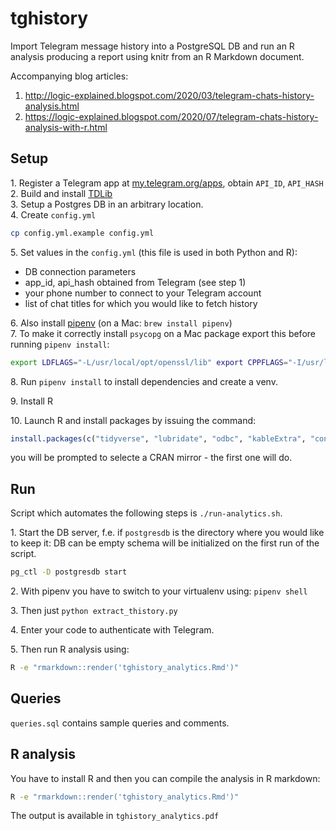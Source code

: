 # tghistory

Import Telegram message history into a PostgreSQL DB and run an R analysis producing a report using knitr from an R Markdown document.

Accompanying blog articles: 
1. http://logic-explained.blogspot.com/2020/03/telegram-chats-history-analysis.html
2. https://logic-explained.blogspot.com/2020/07/telegram-chats-history-analysis-with-r.html

## Setup 

1\. Register a Telegram app at [my.telegram.org/apps](https://my.telegram.org/apps), obtain `API_ID`, `API_HASH`  
2\. Build and install [TDLib](https://github.com/tdlib/td#building)  
3\. Setup a Postgres DB in an arbitrary location.    
4\. Create `config.yml` 
```sh
cp config.yml.example config.yml
```
5\. Set values in the `config.yml` (this file is used in both Python and R):
 - DB connection parameters 
 - app_id, api_hash obtained from Telegram (see step 1)
 - your phone number to connect to your Telegram account
 - list of chat titles for which you would like to fetch history 

6\. Also install [pipenv](https://github.com/pypa/pipenv) (on a Mac: `brew install pipenv`)  
7\. To make it correctly install `psycopg` on a Mac package export this before running `pipenv install`:
```sh
export LDFLAGS="-L/usr/local/opt/openssl/lib" export CPPFLAGS="-I/usr/local/opt/openssl/include"
```
8\. Run `pipenv install` to install dependencies and create a venv.

9\. Install R

10\. Launch R and install packages by issuing the command:
```R
install.packages(c("tidyverse", "lubridate", "odbc", "kableExtra", "config"))
```
you will be prompted to selecte a CRAN mirror - the first one will do. 

## Run

Script which automates the following steps is `./run-analytics.sh`.

1\. Start the DB server, f.e. if `postgresdb` is the directory where you would like to keep it:
DB can be empty schema will be initialized on the first run of the script.

```sh
pg_ctl -D postgresdb start
```

2\. With pipenv you have to switch to your virtualenv using: 
`pipenv shell`

3\. Then just `python extract_thistory.py`

4\. Enter your code to authenticate with Telegram.

5\. Then run R analysis using:

```sh
R -e "rmarkdown::render('tghistory_analytics.Rmd')"
```

## Queries

`queries.sql` contains sample queries and comments.

## R analysis

You have to install R and then you can compile the analysis in R markdown: 

```sh
R -e "rmarkdown::render('tghistory_analytics.Rmd')"
```  

The output is available in `tghistory_analytics.pdf`